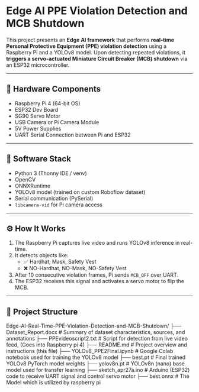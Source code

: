 
# Edge AI PPE Violation Detection and MCB Shutdown

This project presents an **Edge AI framework** that performs **real-time Personal Protective Equipment (PPE) violation detection** using a Raspberry Pi and a YOLOv8 model. Upon detecting repeated violations, it **triggers a servo-actuated Miniature Circuit Breaker (MCB) shutdown** via an ESP32 microcontroller.

---

## 🔧 Hardware Components
- Raspberry Pi 4 (64-bit OS)
- ESP32 Dev Board
- SG90 Servo Motor
- USB Camera or Pi Camera Module
- 5V Power Supplies
- UART Serial Connection between Pi and ESP32

---

## 🧠 Software Stack
- Python 3 (Thonny IDE / venv)
- OpenCV
- ONNXRuntime
- YOLOv8 model (trained on custom Roboflow dataset)
- Serial communication (PySerial)
- `libcamera-vid` for Pi camera access

---

## ⚙️ How It Works
1. The Raspberry Pi captures live video and runs YOLOv8 inference in real-time.
2. It detects objects like:
   - ✅ Hardhat, Mask, Safety Vest
   - ❌ NO-Hardhat, NO-Mask, NO-Safety Vest
3. After 10 consecutive violation frames, Pi sends `MCB_OFF` over UART.
4. The ESP32 receives this signal and activates a servo motor to flip the MCB.

---

## 📁 Project Structure
Edge-AI-Real-Time-PPE-Violation-Detection-and-MCB-Shutdown/
├── Dataset_Report.docx          # Summary of dataset characteristics, sources, and annotations
├── PPEvideoscript2.txt          # Script for detection from live video feed, (Goes into Raspberry pi 4)
├── README.md                    # Project overview and instructions (this file)
├── YOLOv8_PPE2Final.ipynb       # Google Colab notebook used for training the YOLOv8 model
├── best.pt                      # Final trained YOLOv8 PyTorch model weights
├── yolov8n.pt                   # YOLOv8n (nano) base model used for transfer learning
├── sketch_apr27a.ino            # Arduino (ESP32) code to receive UART signal and control servo motor
├── best.onnx                    # The Model which is utilized by raspberry pi


